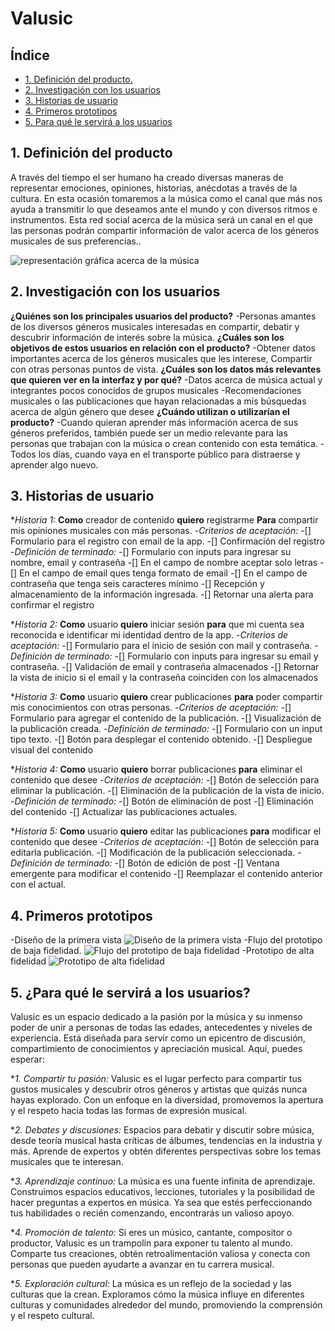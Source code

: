 # Valusic

## Índice

* [1. Definición del producto.](#1-definición-del-producto)
* [2. Investigación con los usuarios](#2-investigación-con-los-usuarios)
* [3. Historias de usuario](#3-historias-de-usuario)
* [4. Primeros prototipos](#4-primeros-prototipos)
* [5. Para qué le servirá a los usuarios](#5-¿para-qué-le-servirá-a-los-usuarios)

## 1. Definición del producto

A través del tiempo el ser humano ha creado diversas maneras de representar emociones, opiniones,  historias, anécdotas  a través de la cultura. En esta ocasión tomaremos a la música como el canal que más nos ayuda a transmitir lo que deseamos ante el mundo y con diversos ritmos e instrumentos. Esta red social acerca de la música será un canal en el que las personas podrán compartir información de valor acerca de los géneros musicales de sus preferencias..

![representación gráfica acerca de la música](https://image.spreadshirtmedia.net/image-server/v1/mp/products/T1459A839PA4459PT28D155069564W10000H10000/views/1,width/u003d800,height/u003d800,appearanceId/u003d839,backgroundColor/u003dF2F2F2/pintura-y-dibujo-de-latidos-del-latido-del-latido-del-corazon-del-ecg-pegatina.jpg)

## 2. Investigación con los usuarios

**¿Quiénes son los principales usuarios del producto?**
   -Personas amantes de los diversos géneros musicales interesadas en compartir, debatir y descubrir información de interés sobre la música.
**¿Cuáles son los objetivos de estos usuarios en relación con el producto?**
  -Obtener  datos importantes acerca de los géneros musicales que les interese, Compartir con otras personas puntos de vista. 
**¿Cuáles son los datos más relevantes que quieren ver en la interfaz y por qué?**
  -Datos acerca de música actual y integrantes pocos conocidos de grupos musicales
  -Recomendaciones musicales o las publicaciones que hayan relacionadas a mis búsquedas acerca de algún género que desee
**¿Cuándo utilizan o utilizarían el producto?**
  -Cuando quieran aprender más  información acerca de sus géneros preferidos, también puede ser un medio relevante para las personas que trabajan con la música o crean contenido con esta temática.
  -Todos los días, cuando vaya en el transporte público para distraerse y aprender algo nuevo.

## 3. Historias de usuario

  *_Historia 1:_
  **Como** creador de contenido **quiero** registrarme **Para** compartir mis opiniones musicales con más personas.
  -*Criterios de aceptación:*
  -[] Formulario para el registro con email de la app.
  -[] Confirmación del registro
  -*Definición de terminado:*
  -[] Formulario con inputs para ingresar su nombre, email y contraseña
  -[] En el campo de nombre aceptar solo letras
  -[] En el campo de email ques tenga formato de email
  -[] En el campo de contraseña que tenga seis caracteres mínimo
  -[] Recepción y almacenamiento de la información ingresada.
  -[] Retornar una alerta para confirmar el registro

  *_Historia 2:_
  **Como** usuario **quiero** iniciar sesión **para** que mi cuenta sea reconocida e identificar mi identidad dentro de la app.
  -*Criterios de aceptación:*
  -[] Formulario para el inicio de sesión con mail y contraseña.
  -*Definición de terminado:*
  -[] Formulario con inputs para ingresar su email y contraseña.
  -[] Validación de email y contraseña almacenados
  -[] Retornar la vista de inicio si el email y la contraseña coinciden con los almacenados

  *_Historia 3:_
  **Como** usuario  **quiero** crear publicaciones **para** poder compartir mis conocimientos con otras personas.
  -*Criterios de aceptación:*
  -[] Formulario para agregar el contenido de la publicación.
  -[] Visualización de la publicación creada.
  -*Definición de terminado:*
  -[] Formulario con un input tipo texto.
  -[] Botón para desplegar el contenido obtenido.
  -[] Despliegue visual del contenido

  *_Historia 4:_
  **Como** usuario **quiero** borrar publicaciones **para** eliminar el contenido que desee
  -*Criterios de aceptación:*
  -[] Botón de selección para eliminar la publicación.
  -[] Eliminación de la publicación de la vista de inicio.
  -*Definición de terminado:*
  -[] Botón de eliminación de post
  -[] Eliminación del contenido
  -[] Actualizar las publicaciones actuales.

  *_Historia 5:_
  **Como** usuario **quiero** editar las publicaciones **para** modificar el contenido que desee
  -*Criterios de aceptación:*
  -[] Botón de selección para editarla publicación.
  -[] Modificación de la publicación seleccionada.
  -*Definición de terminado:*
  -[] Botón de edición de post
  -[] Ventana emergente para modificar el contenido
  -[] Reemplazar el contenido anterior con el actual.

## 4. Primeros prototipos

  -Diseño de la primera vista
  ![Diseño de la primera vista](/src/images/vista1.jpg)
  -Flujo del prototipo de baja fidelidad.
  ![Flujo del prototipo de baja fidelidad](/src/images/Social%20Network%20baja.jpg)
  -Prototipo de alta fidelidad
  ![Prototipo de alta fidelidad](/src/images/Valusic.jpg)

## 5. ¿Para qué le servirá a los usuarios?

  Valusic es un espacio dedicado a la pasión por la música y su inmenso poder de unir a personas de todas las edades, antecedentes y niveles de experiencia. Está diseñada para servir como un epicentro de discusión, compartimiento de conocimientos y apreciación musical. Aquí, puedes esperar:
  
  *_1. Compartir tu pasión:_ Valusic es el lugar perfecto para compartir tus gustos musicales y descubrir otros géneros y artistas que quizás nunca hayas explorado. Con un enfoque en la diversidad, promovemos la apertura y el respeto hacia todas las formas de expresión musical.

  *_2. Debates y discusiones:_ Espacios para debatir y discutir sobre música, desde teoría musical hasta críticas de álbumes, tendencias en la industria y más. Aprende de expertos y obtén diferentes perspectivas sobre los temas musicales que te interesan.
  
  *_3. Aprendizaje continuo:_ La música es una fuente infinita de aprendizaje. Construimos espacios educativos, lecciones, tutoriales y la posibilidad de hacer preguntas a expertos en música. Ya sea que estés perfeccionando tus habilidades o recién comenzando, encontrarás un valioso apoyo.

  *_4. Promoción de talento:_ Si eres un músico, cantante, compositor o productor, Valusic es un trampolín para exponer tu talento al mundo. Comparte tus creaciones, obtén retroalimentación valiosa y conecta con personas que pueden ayudarte a avanzar en tu carrera musical.

  *_5. Exploración cultural:_ La música es un reflejo de la sociedad y las culturas que la crean. Exploramos cómo la música influye en diferentes culturas y comunidades alrededor del mundo, promoviendo la comprensión y el respeto cultural.